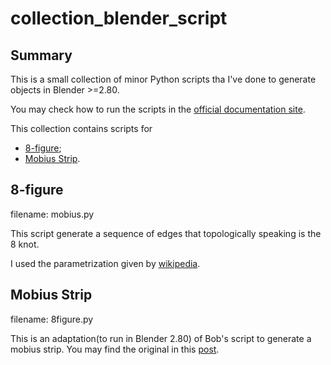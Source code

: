 # collection_blender_script

## Summary

This is a small collection of minor Python scripts tha I've done to generate objects in Blender >=2.80.

You may check how to run the scripts in the [official documentation site](https://docs.blender.org/api/current/info_quickstart.html#running-scripts).

This collection contains scripts for
- [8-figure](https://en.wikipedia.org/wiki/Figure-eight_knot_(mathematics));
- [Mobius Strip](https://en.wikipedia.org/wiki/M%C3%B6bius_strip).

## 8-figure
filename: mobius.py

This script generate a sequence of edges that topologically speaking is the 8 knot.

I used the parametrization given by [wikipedia](https://en.wikipedia.org/wiki/Figure-eight_knot_(mathematics)).

## Mobius Strip
filename: 8figure.py

This is an adaptation(to run in Blender 2.80) of Bob's script to generate a mobius strip. You may find the original in this [post](https://blender.stackexchange.com/questions/82480/how-to-make-a-mobius-strip).
